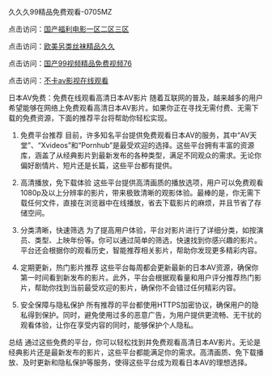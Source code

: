 
久久久99精品免费观看-0705MZ

点击访问：<a href="https://heiliaoga6s9v.pages.dev">国产福利电影一区二区三区</a>

点击访问：<a href="https://heiliaoow5kzm.pages.dev">欧美另类丝袜精品久久</a>

点击访问：<a href="https://heiliao2dmwwy.pages.dev">国产99视频精品免费视频76</a>

点击访问：<a href="https://heiliaoll4qsx.pages.dev">不卡av影视在线观看</a>



日本AV免费：免费在线观看高清日本AV影片
随着互联网的普及，越来越多的用户希望能够在网络上免费观看高清日本AV影片。如果你正在寻找无需付费、无需下载的免费资源，下面的推荐平台将帮助你轻松实现。

1. 免费平台推荐
目前，许多知名平台提供免费观看日本AV的服务，其中“AV天堂”、“Xvideos”和“Pornhub”是最受欢迎的选择。这些平台拥有丰富的资源库，涵盖了从经典影片到最新发布的各种类型，满足不同观众的需求。无论你偏好剧情片、短片还是长篇，这些平台都有提供。

2. 高清播放，免下载体验
这些平台提供高清画质的播放选项，用户可以免费观看1080p及以上分辨率的影片，带来极致清晰的观影体验。最棒的是，你无需下载任何文件，直接在浏览器中在线播放，省去下载影片的麻烦，并且节省了存储空间。

3. 分类清晰，快速筛选
为了提高用户体验，平台对影片进行了详细分类，如按演员、类型、上映年份等。你可以通过简单的筛选，快速找到你感兴趣的影片。平台还会根据你的观看历史，智能推荐相关影片，帮助你发现更多精彩内容。

4. 定期更新，热门影片推荐
这些平台每周都会更新最新的日本AV资源，确保你第一时间看到新发布的影片。此外，平台会根据观看量和用户评分推荐热门影片，帮助你找到当前最受欢迎的影片，确保你不会错过任何精彩内容。

5. 安全保障与隐私保护
所有推荐的平台都使用HTTPS加密协议，确保用户的隐私得到保护。同时，避免使用过多的恶意广告，为用户提供更流畅、无干扰的观看体验，让你在享受内容的同时，能够保护个人隐私。

总结
通过这些免费的平台，你可以轻松找到并免费观看高清日本AV影片。无论是经典影片还是最新发布的影片，这些平台都能满足你的需求。高清画质、免下载播放、及时更新和隐私保护等服务，使得这些平台成为观看日本AV的理想选择。





<span style="display:none;">[Canonical link](  ）</span>
